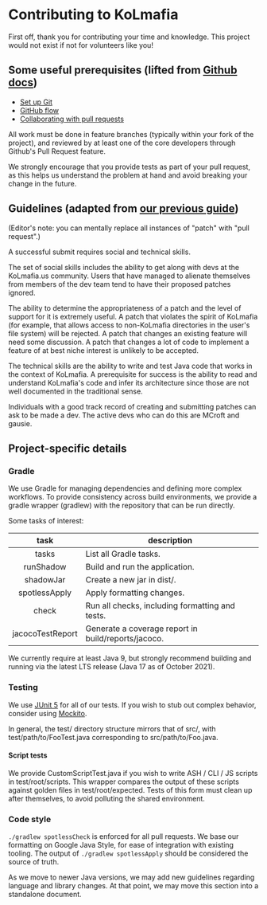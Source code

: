 # Contributing to KoLmafia

First off, thank you for contributing your time and knowledge. This project
would not exist if not for volunteers like you!

## Some useful prerequisites (lifted from [Github docs](https://github.com/github/docs/blob/main/CONTRIBUTING.md))

- [Set up Git](https://docs.github.com/en/get-started/quickstart/set-up-git)
- [GitHub flow](https://docs.github.com/en/get-started/quickstart/github-flow)
- [Collaborating with pull requests](https://docs.github.com/en/github/collaborating-with-pull-requests)

All work must be done in feature branches (typically within your fork of the
project), and reviewed by at least one of the core developers through Github's
Pull Request feature.

We strongly encourage that you provide tests as part of your pull request, as
this helps us understand the problem at hand and avoid breaking your change in
the future.

## Guidelines (adapted from [our previous guide](https://kolmafia.us/threads/25364))

(Editor's note: you can mentally replace all instances of "patch" with
"pull request".)

A successful submit requires social and technical skills.

The set of social skills includes the ability to get along with devs at the
KoLmafia.us community. Users that have managed to alienate themselves from
members of the dev team tend to have their proposed patches ignored.

The ability to determine the appropriateness of a patch and the level of support
for it is extremely useful. A patch that violates the spirit of KoLmafia (for
example, that allows access to non-KoLmafia directories in the user's file
system) will be rejected. A patch that changes an existing feature will need
some discussion. A patch that changes a lot of code to implement a feature of at
best niche interest is unlikely to be accepted.

The technical skills are the ability to write and test Java code that works in
the context of KoLmafia. A prerequisite for success is the ability to read and
understand KoLmafia's code and infer its architecture since those are not well
documented in the traditional sense.

Individuals with a good track record of creating and submitting patches can ask
to be made a dev. The active devs who can do this are MCroft and gausie.

## Project-specific details

### Gradle

We use Gradle for managing dependencies and defining more complex workflows. To
provide consistency across build environments, we provide a gradle wrapper
(gradlew) with the repository that can be run directly.

Some tasks of interest:

 task             | description
:----------------:|----------------------------------------------------
 tasks            | List all Gradle tasks.
 runShadow        | Build and run the application.
 shadowJar        | Create a new jar in dist/.
 spotlessApply    | Apply formatting changes.
 check            | Run all checks, including formatting and tests.
 jacocoTestReport | Generate a coverage report in build/reports/jacoco.

We currently require at least Java 9, but strongly recommend building
and running via the latest LTS release (Java 17 as of October 2021).

### Testing

We use [JUnit 5](https://junit.org/junit5/docs/current/user-guide/) for all of
our tests. If you wish to stub out complex behavior, consider using
[Mockito](https://javadoc.io/doc/org.mockito/mockito-core/latest/org/mockito/Mockito.html).

In general, the test/ directory structure mirrors that of src/, with
test/path/to/FooTest.java corresponding to src/path/to/Foo.java.

#### Script tests

We provide CustomScriptTest.java if you wish to write ASH / CLI / JS scripts in
test/root/scripts. This wrapper compares the output of these scripts against
golden files in test/root/expected. Tests of this form must clean up after
themselves, to avoid polluting the shared environment.

### Code style

`./gradlew spotlessCheck` is enforced for all pull requests. We base our
formatting on Google Java Style, for ease of integration with existing
tooling. The output of `./gradlew spotlessApply` should be considered the source
of truth.

As we move to newer Java versions, we may add new guidelines regarding language
and library changes. At that point, we may move this section into a standalone
document.
